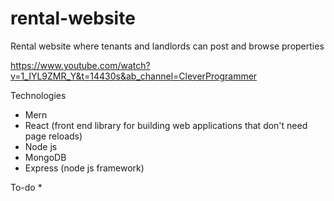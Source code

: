 # rental-website
Rental website where tenants and landlords can post and browse properties 

https://www.youtube.com/watch?v=1_IYL9ZMR_Y&t=14430s&ab_channel=CleverProgrammer

Technologies
  * Mern
  * React (front end library for building web applications that don't need page reloads)
  * Node js
  * MongoDB
  * Express (node js framework)

To-do
  * 
